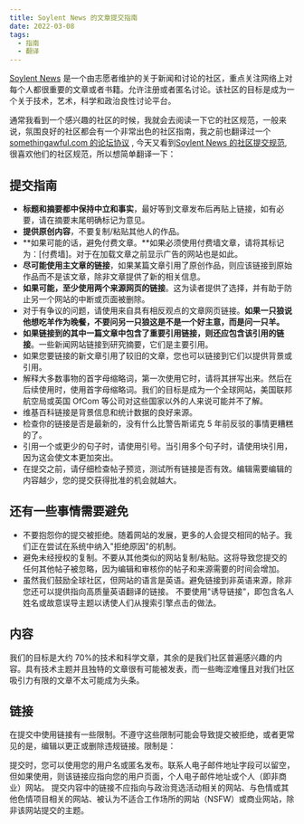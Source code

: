 ```yaml
---
title: Soylent News 的文章提交指南
date: 2022-03-08
tags:
  - 指南
  - 翻译
---
```


[Soylent News](https://soylentnews.org/) 是一个由志愿者维护的关于新闻和讨论的社区，重点关注网络上对每个人都很重要的文章或者书籍。允许注册或者匿名讨论。该社区的目标是成为一个关于技术，艺术，科学和政治良性讨论平台。

通常我看到一个感兴趣的社区的时候，我就会去阅读一下它的社区规范，一般来说，氛围良好的社区都会有一个非常出色的社区指南，我之前也翻译过一个[somethingawful.com 的论坛协议](https://blog.owenyoung.com/zh/posts/share-a-forum-rule/) , 今天又看到[Soylent News 的社区提交规范](https://wiki.soylentnews.org/wiki/Submission_guidelines), 很喜欢他们的社区规范，所以想简单翻译一下：

## 提交指南

- **标题和摘要都中保持中立和事实**，最好等到文章发布后再贴上链接，如有必要，请在摘要末尾明确标记为意见。
- **提供原创内容**，不要复制/粘贴其他人的作品。
- **如果可能的话，避免付费文章。**如果必须使用付费墙文章，请将其标记为：[付费墙]。对于在加载文章之前显示广告的网站也是如此。
- **尽可能使用主文章的链接**，如果某篇文章引用了原创作品，则应该链接到原始作品而不是该文章，除非文章提供了新的相关信息。
- **如果可能，至少使用两个来源网页的链接**。这为读者提供了选择，并有助于防止另一个网站的中断或页面被删除。
- 对于有争议的问题，请使用来自具有相反观点的文章网页链接。**如果一只狼说他想吃羊作为晚餐，不要问另一只狼这是不是一个好主意，而是问一只羊。**
- **如果链接到的其中一篇文章中包含了重要引用链接，则还应包含该引用的链接**。一些新闻网站链接到研究摘要，它们是主要引用。
- 如果您要链接的新文章引用了较旧的文章，您也可以链接到它们以提供背景或引用。
- 解释大多数事物的首字母缩略词，第一次使用它时，请将其拼写出来。然后在后续使用时，使用首字母缩略词。我们的目标是成为一个全球网站，美国联邦航空局或英国 OfCom 等公司对这些国家以外的人来说可能并不了解。
- 维基百科链接是背景信息和统计数据的良好来源。
- 检查你的链接是否是最新的，没有什么比警告斯诺克 5 年前反驳的事情更糟糕的了。
- 引用一个或更少的句子时，请使用引号。当引用多个句子时，请使用块引用，因为这会使文本更加突出。
- 在提交之前，请仔细检查帖子预览，测试所有链接是否有效。编辑需要编辑的内容越少，您的提交获得批准的机会就越大。

## 还有一些事情需要避免

- 不要抱怨你的提交被拒绝。随着网站的发展，更多的人会提交相同的帖子。我们正在尝试在系统中纳入"拒绝原因"的机制。
- 避免未经授权的复制。不要从其他类似的网站复制/粘贴。这将导致您提交的任何其他帖子被忽略，因为编辑和审核你的帖子和来源需要的时间会增加。
- 虽然我们鼓励全球社区，但网站的语言是英语。避免链接到非英语来源，除非您还可以提供指向高质量英语翻译的链接。
  不要使用"诱导链接"，即包含名人姓名或故意误导主题以诱使人们从搜索引擎点击的做法。

## 内容

我们的目标是大约 70%的技术和科学文章，其余的是我们社区普遍感兴趣的内容。具有技术主题并且独特的文章很有可能被发表，而一些晦涩难懂且对我们社区吸引力有限的文章不太可能成为头条。

## 链接

在提交中使用链接有一些限制。不遵守这些限制可能会导致提交被拒绝，或者更常见的是，编辑以更正或删除违规链接。限制是：

提交时，您可以使用您的用户名或匿名发布。联系人电子邮件地址字段可以留空，但如果使用，则该链接应指向您的用户页面，个人电子邮件地址或个人（即非商业）网站。
提交内容中的链接不应指向与政治竞选活动相关的网站、与色情或其他色情项目相关的网站、被认为不适合工作场所的网站（NSFW）或商业网站，除非该网站提交的主题。
